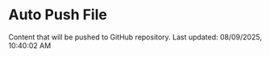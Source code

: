 # Auto Push File

Content that will be pushed to GitHub repository.
Last updated: 08/09/2025, 10:40:02 AM